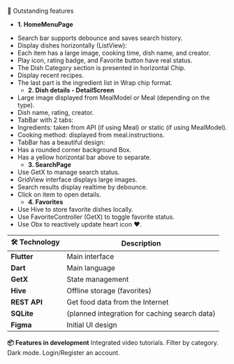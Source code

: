 🚀 Outstanding features
  + **1. HomeMenuPage**
- Search bar supports debounce and saves search history.
- Display dishes horizontally (ListView):
- Each item has a large image, cooking time, dish name, and creator.
- Play icon, rating badge, and Favorite button have real status.
- The Dish Category section is presented in horizontal Chip.
- Display recent recipes.
- The last part is the ingredient list in Wrap chip format.
  +  **2. Dish details - DetailScreen**
- Large image displayed from MealModel or Meal (depending on the type).
- Dish name, rating, creator.
- TabBar with 2 tabs:
- Ingredients: taken from API (if using Meal) or static (if using MealModel).
- Cooking method: displayed from meal.instructions.
- TabBar has a beautiful design:
- Has a rounded corner background Box.
- Has a yellow horizontal bar above to separate.
   + **3. SearchPage**
- Use GetX to manage search status.
- GridView interface displays large images.
- Search results display realtime by debounce.
- Click on item to open details.
  +  **4. Favorites**
- Use Hive to store favorite dishes locally.
- Use FavoriteController (GetX) to toggle favorite status.
- Use Obx to reactively update heart icon ❤️.

|🛠️ Technology | Description |
| ------------ | ----------------------------------------------- |
| **Flutter** | Main interface |
| **Dart** | Main language |
| **GetX** | State management |
| **Hive** | Offline storage (favorites) |
| **REST API** | Get food data from the Internet |
| **SQLite** | (planned integration for caching search data) |
| **Figma** | Initial UI design |

**📦 Features in development**
Integrated video tutorials.
Filter by category.
Dark mode.
Login/Register an account.
